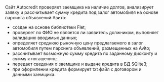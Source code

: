 Сайт Autocredit проверяет заемщика на наличие долгов, анализирует заявку и рассчитывает сумму кредита под залог автомобиля на основе парсинга объявлений Авито:

- создан на основе библиотеки Flet;
- проверяет по ФИО не является ли заявитель должником, выполняет валидацию вводимых данных;
- определяет среднюю рыночную цену предлагаемого в залог автомобиля путем парсинга объявлений, размещенных на Avito;
- рассчитывает возможную сумму кредита по заданному дисконту и сумму к погашению;
- передает сведения о заемщике и выдаче кредита в БД SQlite3;
- при оформлении кредита формирует txt файл с договором и данными заемщика.
